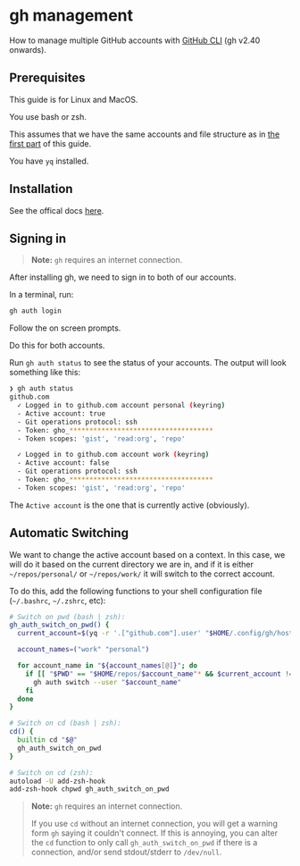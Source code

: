 # gh management

How to manage multiple GitHub accounts with [GitHub CLI](https://cli.github.com/) (gh v2.40 onwards).

## Prerequisites

This guide is for Linux and MacOS.

You use bash or zsh.

This assumes that we have the same accounts and file structure as in [the first part](./README.md) of this guide.

You have `yq` installed.

## Installation

See the offical docs [here](https://github.com/cli/cli#installation).

## Signing in

> **Note:**
> `gh` requires an internet connection.

After installing gh, we need to sign in to both of our accounts.

In a terminal, run:

```bash
gh auth login
```

Follow the on screen prompts.

Do this for both accounts.

Run `gh auth status` to see the status of your accounts. The output will look something like this:

```bash
❯ gh auth status
github.com
  ✓ Logged in to github.com account personal (keyring)
  - Active account: true
  - Git operations protocol: ssh
  - Token: gho_************************************
  - Token scopes: 'gist', 'read:org', 'repo'

  ✓ Logged in to github.com account work (keyring)
  - Active account: false
  - Git operations protocol: ssh
  - Token: gho_************************************
  - Token scopes: 'gist', 'read:org', 'repo'
```

The `Active account` is the one that is currently active (obviously).

## Automatic Switching

We want to change the active account based on a context. In this case, we will do it based on the current directory we are in, and if it is either `~/repos/personal/` or `~/repos/work/` it will switch to the correct account.

To do this, add the following functions to your shell configuration file (`~/.bashrc`, `~/.zshrc`, etc):

```bash
# Switch on pwd (bash | zsh):
gh_auth_switch_on_pwd() {
  current_account=$(yq -r '.["github.com"].user' "$HOME/.config/gh/hosts.yml")

  account_names=("work" "personal")

  for account_name in "${account_names[@]}"; do
    if [[ "$PWD" == "$HOME/repos/$account_name"* && $current_account != "$account_name" ]]; then
      gh auth switch --user "$account_name"
    fi
  done
}

# Switch on cd (bash | zsh):
cd() {
  builtin cd "$@"
  gh_auth_switch_on_pwd
}

# Switch on cd (zsh):
autoload -U add-zsh-hook
add-zsh-hook chpwd gh_auth_switch_on_pwd
```

> **Note:**
> `gh` requires an internet connection.
>
> If you use `cd` without an internet connection, you will get a warning form `gh` saying it couldn't connect.
> If this is annoying, you can alter the `cd` function to only call `gh_auth_switch_on_pwd` if there is a connection, and/or send stdout/stderr to `/dev/null`.
